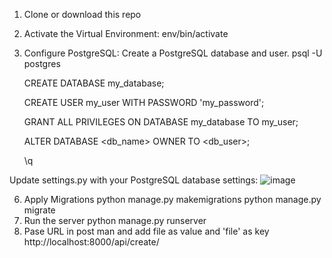 1. Clone or download this repo
2. Activate the Virtual Environment:
  env/bin/activate
4. Configure PostgreSQL:
   Create a PostgreSQL database and user.
    psql -U postgres
    
    CREATE DATABASE my_database;

    CREATE USER my_user WITH PASSWORD 'my_password';

    GRANT ALL PRIVILEGES ON DATABASE my_database TO my_user;

   ALTER DATABASE <db_name> OWNER TO <db_user>;

    \q

Update settings.py with your PostgreSQL database settings:
             ![image](https://github.com/user-attachments/assets/3ab7b12e-4f5c-48d8-902a-f76a1eb7b110)

6. Apply Migrations
   python manage.py makemigrations
   python manage.py migrate
7. Run the server
   python manage.py runserver 
8. Pase URL in post man and add file as value and 'file' as key
   http://localhost:8000/api/create/

